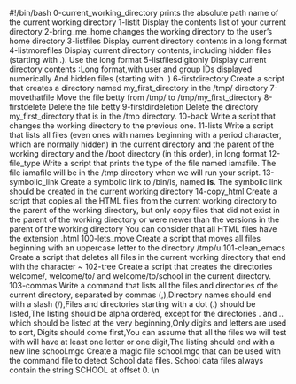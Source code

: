 #!/bin/bash
0-current_working_directory prints the absolute path name of the current working directory
1-listit Display the contents list of your current directory
2-bring_me_home changes the working directory to the user’s home directory
3-listfiles Display current directory contents in a long format
4-listmorefiles Display current directory contents, including hidden files (starting with .). Use the long format
5-listfilesdigitonly Display current directory contents :Long format,with user and group IDs displayed numerically And hidden files (starting with .)
6-firstdirectory Create a script that creates a directory named my_first_directory in the /tmp/ directory
7-movethatfile Move the file betty from /tmp/ to /tmp/my_first_directory
8-firstdelete Delete the file betty
9-firstdirdeletion Delete the directory my_first_directory that is in the /tmp directory. 
10-back Write a script that changes the working directory to the previous one.
11-lists Write a script that lists all files (even ones with names beginning with a period character, which are normally hidden) in the current directory and the parent of the working directory and the /boot directory (in this order), in long format
12-file_type Write a script that prints the type of the file named iamafile. The file iamafile will be in the /tmp directory when we will run your script.
 13-symbolic_link Create a symbolic link to /bin/ls, named __ls__. The symbolic link should be created in the current working directory
14-copy_html Create a script that copies all the HTML files from the current working directory to the parent of the working directory, but only copy files that did not exist in the parent of the working directory or were newer than the versions in the parent of the working directory You can consider that all HTML files have the extension .html
100-lets_move Create a script that moves all files beginning with an uppercase letter to the directory /tmp/u
101-clean_emacs  Create a script that deletes all files in the current working directory that end with the character ~
102-tree Create a script that creates the directories welcome/, welcome/to/ and welcome/to/school in the current directory.
103-commas Write a command that lists all the files and directories of the current directory, separated by commas (,),Directory names should end with a slash (/),Files and directories starting with a dot (.) should be listed,The listing should be alpha ordered, except for the directories . and .. which should be listed at the very beginning,Only digits and letters are used to sort, Digits should come first,You can assume that all the files we will test with will have at least one letter or one digit,The listing should end with a new line
school.mgc Create a magic file school.mgc that can be used with the command file to detect School data files. School data files always contain the string SCHOOL at offset 0. \n

